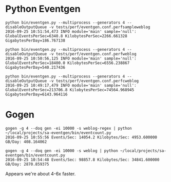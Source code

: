 # Python Eventgen
    python bin/eventgen.py --multiprocess --generators 4 --disableOutputQueue -v tests/perf/eventgen.conf.perfsampleweblog
    2016-09-25 10:51:54,473 INFO module='main' sample='null': GlobalEventsPerSec=6340.8 KilobytesPerSec=2266.661328 GigabytesPerDay=186.767138
    
    python bin/eventgen.py --multiprocess --generators 4 --disableOutputQueue -v tests/perf/eventgen.conf.perfweblog
    2016-09-25 10:50:56,125 INFO module='main' sample='null': GlobalEventsPerSec=18400.0 KilobytesPerSec=6556.238867 GigabytesPerDay=540.217436
 
    python bin/eventgen.py --multiprocess --generators 4 --disableOutputQueue -v tests/perf/eventgen.conf.perfcweblog
    2016-09-25 10:49:17,479 INFO module='main' sample='null': GlobalEventsPerSec=213706.8 KilobytesPerSec=74564.968945 GigabytesPerDay=6143.964116

# Gogen
    gogen -g 4 --doq gen -ei 10000 -s weblog-regex | python ~/local/projects/sa-eventgen/bin/eventcount.py
    2016-09-25 10:55:56 Events/Sec: 14054.2 Kilobytes/Sec: 4953.600000 GB/Day: 408.164062

    gogen -g 4 --doq gen -ei 10000 -s weblog | python ~/local/projects/sa-eventgen/bin/eventcount.py
    2016-09-25 10:54:48 Events/Sec: 98857.8 Kilobytes/Sec: 34841.600000 GB/Day: 2870.859375

Appears we're about 4-6x faster.